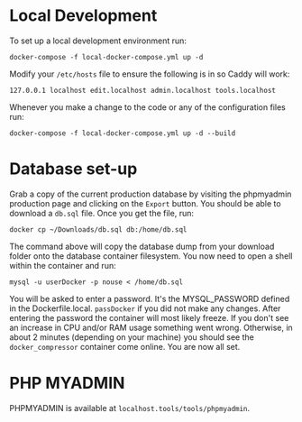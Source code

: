 # Local Development

To set up a local development environment run:

```
docker-compose -f local-docker-compose.yml up -d
```

Modify your `/etc/hosts` file to ensure the following is in so Caddy will work: 

```
127.0.0.1 localhost edit.localhost admin.localhost tools.localhost
```

Whenever you make a change to the code or any of the configuration files run:

```
docker-compose -f local-docker-compose.yml up -d --build
```

# Database set-up

Grab a copy of the current production database by visiting the phpmyadmin production page and clicking on the `Export` button. You should be able to download a `db.sql` file. Once you get the file, run:

```
docker cp ~/Downloads/db.sql db:/home/db.sql
```

The command above will copy the database dump from your download folder onto the database container filesystem.
You now need to open a shell within the container and run:

```
mysql -u userDocker -p nouse < /home/db.sql
```

You will be asked to enter a password. It's the MYSQL_PASSWORD defined in the Dockerfile.local. `passDocker` if you did not make any changes. After entering the password the container will most likely freeze. If you don't see an increase in CPU and/or RAM usage something went wrong. Otherwise, in about 2 minutes (depending on your machine) you should see the `docker_compressor` container come online. You are now all set.

# PHP MYADMIN

PHPMYADMIN is available at `localhost.tools/tools/phpmyadmin`.
